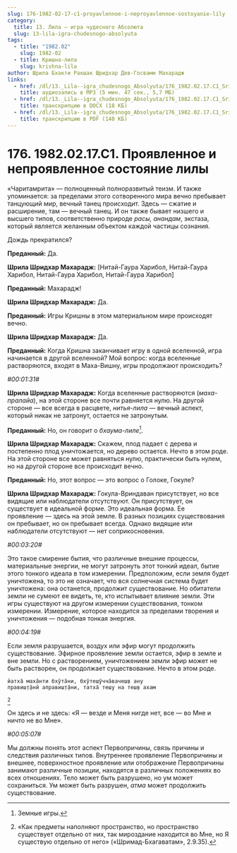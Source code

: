 ```yaml
---
slug: 176-1982-02-17-c1-proyavlennoe-i-neproyavlennoe-sostoyanie-lily
category:
  title: 13. Лила — игра чудесного Абсолюта
  slug: 13-lila-igra-chudesnogo-absolyuta
tags:
  - title: "1982.02"
    slug: 1982-02
  - title: Кришна-лила
    slug: krishna-lila
author: Шрила Бхакти Ракшак Шридхар Дев-Госвами Махарадж
links:
  - href: /dl/13._Lila--igra_chudesnogo_Absolyuta/176_1982.02.17.C1_SridharMj_Projavlennoe_i_neprojavlennoe_sostojanie_lily.mp3
    title: аудиозапись в MP3 (5 мин. 47 сек., 5,7 МБ)
  - href: /dl/13._Lila--igra_chudesnogo_Absolyuta/176_1982.02.17.C1_SridharMj_Projavlennoe_i_neprojavlennoe_sostojanie_lily.docx
    title: транскрипцию в DOCX (18 КБ)
  - href: /dl/13._Lila--igra_chudesnogo_Absolyuta/176_1982.02.17.C1_SridharMj_Projavlennoe_i_neprojavlennoe_sostojanie_lily.pdf
    title: транскрипцию в PDF (140 КБ)
---
```


# 176. 1982.02.17.C1. Проявленное и непроявленное состояние лилы

«Чаритамрита» — полноценный полноразвитый теизм. И также упоминается: за пределами этого сотворенного мира вечно пребывает танцующий мир, вечный танец происходит. Здесь — сжатие и расширение, там — вечный танец. И он также бывает низшего и высшего типов, соответственно природе *расы, анандам*, экстаза, который является желанным объектом каждой частицы сознания.

Дождь прекратился?

**Преданный:** Да.

**Шрила Шридхар Махарадж:** [Нитай-Гаура Харибол, Нитай-Гаура Харибол, Нитай-Гаура Харибол, Нитай-Гаура Харибол]

**Преданный:** Махарадж!

**Шрила Шридхар Махарадж:** Да.

**Преданный:** Игры Кришны в этом материальном мире происходят вечно.

**Шрила Шридхар Махарадж:** Да.

**Преданный:** Когда Кришна заканчивает игру в одной вселенной, игра начинается в другой вселенной? Мой вопрос: когда вселенные растворяются, входят в Маха-Вишну, игры продолжают происходить?

*#00:01:31#*

**Шрила Шридхар Махарадж:** Когда вселенные растворяются (*маха-пралайа*), на этой стороне все почти равняется нулю. На другой стороне — все всегда в расцвете, *нитья-лила* — вечный аспект, который никак не затронут, остается не затронутым.

**Преданный:** Но, он говорит о *бхаума-лиле*[^_ftn1].

**Шрила Шридхар Махарадж:** Скажем, плод падает с дерева и постепенно плод уничтожается, но дерево остается. Нечто в этом роде. На этой стороне все может равняться нулю, практически быть нулем, но на другой стороне все происходит вечно.

**Преданный:** Но, этот вопрос — это вопрос о Голоке, Гокуле?

**Шрила Шридхар Махарадж:** Гокула-Вриндаван присутствует, но все видящие или наблюдатели отсутствуют. Он присутствует, он существует в идеальной форме. Это идеальная форма. Ее проявление — здесь на этой земле. В разных позициях существования он пребывает, но он пребывает всегда. Однако видящие или наблюдатели отсутствуют — нет соприкосновения.

*#00:03:20#*

Это такое смирение бытия, что различные внешние процессы, материальные энергии, не могут затронуть этот тонкий идеал, бытие этого тонкого идеала в том измерении. Предположим, если земля будет уничтожена, то это не означает, что вся солнечная система будет уничтожена: она останется, продолжит существование. Но обитатели земли не сумеют ее видеть, те, кто испытывает влияние земли. Эти игры существуют на другом измерении существования, тонком измерении. Измерение, которое находится за пределами творения и уничтожения — подобная тонкая энергия.

*#00:04:19#*

Если земля разрушается, воздух или эфир могут продолжить существование. Эфирное проявление земли остается, эфир в земле и вне земли. Но с растворением, уничтожением земли эфир может не быть растворен, он продолжает существование. Нечто в этом роде.

    йатха̄ маха̄нти бхӯта̄ни, бхӯтеш̣ӯчча̄вачеш̣в ану
    правиш̣т̣а̄нй аправиш̣т̣а̄ни, татха̄ теш̣у на теш̣в ахам
[^_ftn2]

Он здесь и не здесь: «Я — везде и Меня нигде нет, все — во Мне и ничто не во Мне».

*#00:05:07#*

Мы должны понять этот аспект Первопричины, связь причины и следствия различных типов. Внутреннее проявление Первопричины и внешнее, поверхностное проявление или отображение Первопричины занимают различные позиции, находятся в различных положениях во всех отношениях. Тело может быть разрушено, но ум может сохраниться. Ум может быть разрушен, *атма* может продолжить существование.



[^_ftn1]: Земные игры.

[^_ftn2]: «Как предметы наполняют пространство, но пространство существует отдельно от них, так мироздание находится во Мне, но Я существую отдельно от него» («Шримад-Бхагаватам», 2.9.35).

